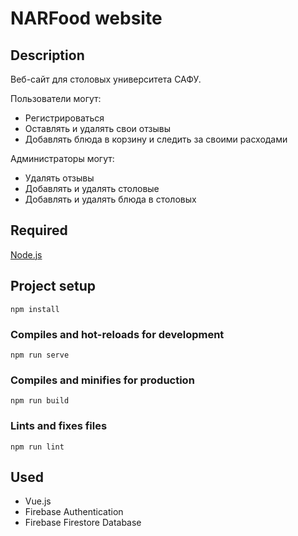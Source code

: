 # NARFood website

## Description
Веб-сайт для столовых университета САФУ. 

Пользователи могут:
- Регистрироваться
- Оставлять и удалять свои отзывы
- Добавлять блюда в корзину и следить за своими расходами

Администраторы могут:
- Удалять отзывы
- Добавлять и удалять столовые
- Добавлять и удалять блюда в столовых

## Required
[Node.js](https://nodejs.org/en)

## Project setup
```
npm install
```

### Compiles and hot-reloads for development
```
npm run serve
```

### Compiles and minifies for production
```
npm run build
```

### Lints and fixes files
```
npm run lint
```
## Used
- Vue.js
- Firebase Authentication
- Firebase Firestore Database
